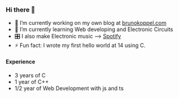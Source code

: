 ### Hi there 👋
- 🔭 I’m currently working on my own blog at [brunokoppel.com](http://brunokoppel.com/)
- 🌱 I’m currently learning Web developing and Electronic Circuits
- 🎛 I also make Electronic music  --> [Spotify](https://open.spotify.com/artist/5XK2KlEZ95yiEOqE8BcbgE?si=O6LJDkVWTc-bZ6QWzuuuGA)
- ⚡ Fun fact: I wrote my first hello world at 14 using C.

#### Experience
- 3 years of C
- 1 year of C++
- 1/2 year of Web Development with js and ts

<!--
**BrunoKoppel/brunokoppel** is a ✨ _special_ ✨ repository because its `README.md` (this file) appears on your GitHub profile.

Here are some ideas to get you started:

- 🔭 I’m currently working on ...
- 🌱 I’m currently learning ...
- 👯 I’m looking to collaborate on ...
- 🤔 I’m looking for help with ...
- 💬 Ask me about ...
- 📫 How to reach me: ...
- 😄 Pronouns: ...
- ⚡ Fun fact: ...
-->
